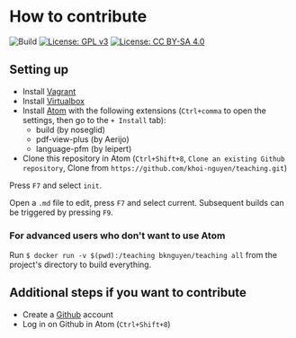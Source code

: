 # How to contribute

![Build](https://github.com/khoi-nguyen/teaching/workflows/Build/badge.svg)
[![License: GPL v3](https://img.shields.io/badge/License-GPLv3-blue.svg)](https://www.gnu.org/licenses/gpl-3.0)
[![License: CC BY-SA 4.0](https://licensebuttons.net/l/by-sa/4.0/80x15.png)](https://creativecommons.org/licenses/by-sa/4.0/)

## Setting up

- Install [Vagrant](https://vagrantup.com)
- Install [Virtualbox](https://www.virtualbox.org/)
- Install [Atom](https://atom.io/) with the following extensions
  (`Ctrl+comma` to open the settings, then go to the `+ Install` tab):
    - build (by noseglid)
    - pdf-view-plus (by Aerijo)
    - language-pfm (by leipert)
- Clone this repository in Atom (`Ctrl+Shift+8`, `Clone an existing Github repository`, Clone from `https://github.com/khoi-nguyen/teaching.git`)

Press `F7` and select `init`.

Open a `.md` file to edit, press `F7` and select current.
Subsequent builds can be triggered by pressing `F9`.

### For advanced users who don't want to use Atom

Run `$ docker run -v $(pwd):/teaching bknguyen/teaching all` from the project's directory to build everything.

## Additional steps if you want to contribute

- Create a [Github](https://github.com) account
- Log in on Github in Atom (`Ctrl+Shift+8`)
